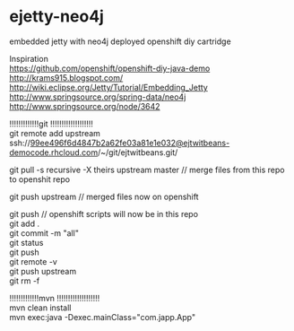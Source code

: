 ejetty-neo4j    
============

embedded jetty with neo4j  deployed openshift diy cartridge  
  
Inspiration  
https://github.com/openshift/openshift-diy-java-demo   
http://krams915.blogspot.com/  
http://wiki.eclipse.org/Jetty/Tutorial/Embedding_Jetty  
http://www.springsource.org/spring-data/neo4j  
http://www.springsource.org/node/3642  

!!!!!!!!!!!!!git !!!!!!!!!!!!!!!!!!!  
git remote add upstream ssh://99ee496f6d4847b2a62fe03a81e1e032@ejtwitbeans-democode.rhcloud.com/~/git/ejtwitbeans.git/    

git pull -s recursive -X theirs upstream master // merge files from this repo to openshit repo     

git push upstream // merged files now on openshift    

git push  // openshift scripts will now be in this repo   
git add .  
git commit -m "all"  
git status  
git push  
git remote -v  
git push upstream  
git rm -f       

!!!!!!!!!!!!!mvn !!!!!!!!!!!!!!!!!!!    
mvn clean install    
mvn exec:java -Dexec.mainClass="com.japp.App"   